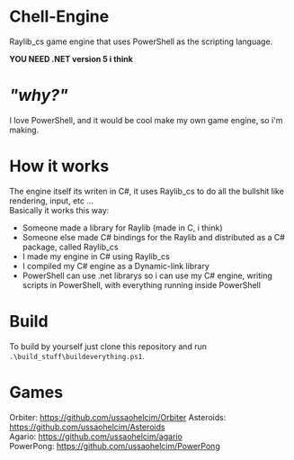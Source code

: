 # Chell-Engine
Raylib_cs game engine that uses PowerShell as the scripting language.

**YOU NEED .NET version 5 i think**

# *"why?"*

I love PowerShell, and it would be cool make my own game engine, so i'm making.

# How it works

The engine itself its writen in C#, it uses Raylib_cs to do all the bullshit like rendering, input, etc ...  
Basically it works this way:

- Someone made a library for Raylib (made in C, i think)
- Someone else made C# bindings for the Raylib and distributed as a C# package, called Raylib_cs
- I made my engine in C# using Raylib_cs
- I compiled my C# engine as a Dynamic-link library
- PowerShell can use .net librarys so i can use my C# engine, writing scripts in PowerShell, with everything running inside PowerShell

# Build

To build by yourself just clone this repository and run `.\build_stuff\buildeverything.ps1`.

# Games

Orbiter: https://github.com/ussaohelcim/Orbiter
Asteroids: https://github.com/ussaohelcim/Asteroids  
Agario: https://github.com/ussaohelcim/agario  
PowerPong: https://github.com/ussaohelcim/PowerPong